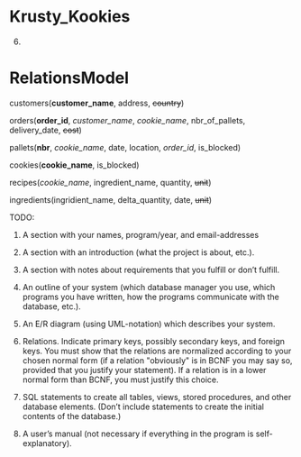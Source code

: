 # Krusty_Kookies



6. 

# RelationsModel

customers(**customer_name**, address, ~~country~~)

orders(**order_id**, *customer_name*, *cookie_name*, nbr_of_pallets, delivery_date, ~~cost~~)

pallets(**nbr**, *cookie_name*, date, location, *order_id*, is_blocked)

cookies(**cookie_name**, is_blocked)

recipes(*cookie_name*, ingredient_name, quantity, ~~unit~~)

ingredients(ingridient_name, delta_quantity, date, ~~unit~~)




TODO:

1. A section with your names, program/year, and email-addresses

2. A section with an introduction (what the project is about, etc.).

3. A section with notes about requirements that you fulfill or don’t fulfill.

4. An outline of your system (which database manager you use, which programs you have written, how the programs communicate with the database, etc.).

5. An E/R diagram (using UML-notation) which describes your system.

6. Relations. Indicate primary keys, possibly secondary keys, and foreign keys. You must show that the relations are normalized according to your chosen normal form (if a relation "obviously" is in BCNF you may say so, provided that you justify your statement). If a relation is in a lower normal form than BCNF, you must justify this choice.

7. SQL statements to create all tables, views, stored procedures, and other database elements. (Don’t include statements to create the initial contents of the database.)

8. A user’s manual (not necessary if everything in the program is self-explanatory).
